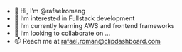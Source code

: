 - 👋 Hi, I’m @rafaelromang
- 👀 I’m interested in Fullstack development
- 🌱 I’m currently learning AWS and frontend frameworks
- 💞️ I’m looking to collaborate on ...
- 📫 Reach me at rafael.roman@clipdashboard.com

<!---
rafaelromang/rafaelromang is a ✨ special ✨ repository because its `README.md` (this file) appears on your GitHub profile.
You can click the Preview link to take a look at your changes.
--->
